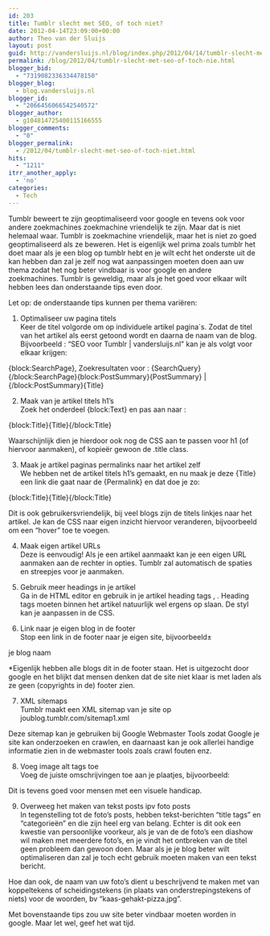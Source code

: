 ```yaml
---
id: 203
title: Tumblr slecht met SEO, of toch niet?
date: 2012-04-14T23:09:00+00:00
author: Theo van der Sluijs
layout: post
guid: http://vandersluijs.nl/blog/index.php/2012/04/14/tumblr-slecht-met-seo-of-toch-nie/
permalink: /blog/2012/04/tumblr-slecht-met-seo-of-toch-nie.html
blogger_bid:
  - "7319082336334478150"
blogger_blog:
  - blog.vandersluijs.nl
blogger_id:
  - "2066456066542540572"
blogger_author:
  - g104814725400115166555
blogger_comments:
  - "0"
blogger_permalink:
  - /2012/04/tumblr-slecht-met-seo-of-toch-niet.html
hits:
  - "1211"
itrr_another_apply:
  - 'no'
categories:
  - Tech
---
```

Tumblr beweert te zijn geoptimaliseerd voor google en tevens ook voor andere zoekmachines zoekmachine vriendelijk te zijn. Maar dat is niet helemaal waar. Tumblr is zoekmachine vriendelijk, maar het is niet zo goed geoptimaliseerd als ze beweren. Het is eigenlijk wel prima zoals tumblr het doet maar als je een blog op tumblr hebt en je wilt echt het onderste uit de kan hebben dan zal je zelf nog wat aanpassingen moeten doen aan uw thema zodat het nog beter vindbaar is voor google en andere zoekmachines. Tumblr is geweldig, maar als je het goed voor elkaar wilt hebben lees dan onderstaande tips even door.<a name="more"></a>

Let op: de onderstaande tips kunnen per thema variëren:

1. Optimaliseer uw pagina titels  
Keer de titel volgorde om op individuele artikel pagina´s. Zodat de titel van het artikel als eerst getoond wordt en daarna de naam van de blog. Bijvoorbeeld : “SEO voor Tumblr | vandersluijs.nl” kan je als volgt voor elkaar krijgen:

{block:SearchPage}, Zoekresultaten voor : {SearchQuery}{/block:SearchPage}{block:PostSummary}{PostSummary} | {/block:PostSummary}{Title}

2. Maak van je artikel titels h1’s  
Zoek het onderdeel {block:Text} en pas aan naar :

{block:Title}{Title}{/block:Title}

Waarschijnlijk dien je hierdoor ook nog de CSS aan te passen voor h1 (of hiervoor aanmaken), of kopieër gewoon de .title class.

3. Maak je artikel paginas permalinks naar het artikel zelf  
We hebben net de artikel titels h1’s gemaakt, en nu maak je deze {Title} een link die gaat naar de {Permalink} en dat doe je zo:

{block:Title}{Title}{/block:Title}

Dit is ook gebruikersvriendelijk, bij veel blogs zijn de titels linkjes naar het artikel. Je kan de CSS naar eigen inzicht hiervoor veranderen, bijvoorbeeld om een “hover” toe te voegen.

4. Maak eigen artikel URLs  
Deze is eenvoudig! Als je een artikel aanmaakt kan je een eigen URL aanmaken aan de rechter in opties. Tumblr zal automatisch de spaties en streepjes voor je aanmaken.

5. Gebruik meer headings in je artikel  
Ga in de HTML editor en gebruik in je artikel heading tags , . Heading tags moeten binnen het artikel natuurlijk wel ergens op slaan. De styl kan je aanpassen in de CSS.

6. Link naar je eigen blog in de footer  
Stop een link in de footer naar je eigen site, bijvoorbeeld±

je blog naam

*Eigenlijk hebben alle blogs dit in de footer staan. Het is uitgezocht door google en het blijkt dat mensen denken dat de site niet klaar is met laden als ze geen (copyrights in de) footer zien.

7. XML sitemaps  
Tumblr maakt een XML sitemap van je site op joublog.tumblr.com/sitemap1.xml

Deze sitemap kan je gebruiken bij Google Webmaster Tools zodat Google je site kan onderzoeken en crawlen, en daarnaast kan je ook allerlei handige informatie zien in de webmaster tools zoals crawl fouten enz.

8. Voeg image alt tags toe  
Voeg de juiste omschrijvingen toe aan je plaatjes, bijvoorbeeld: 

Dit is tevens goed voor mensen met een visuele handicap.

9. Overweeg het maken van tekst posts ipv foto posts  
In tegenstelling tot de foto’s posts, hebben tekst-berichten “title tags” en “categorieën” en die zijn heel erg van belang. Echter is dit ook een kwestie van persoonlijke voorkeur, als je van de de foto’s een diashow wil maken met meerdere foto’s, en je vindt het ontbreken van de titel geen probleem dan gewoon doen. Maar als je je blog beter wilt optimaliseren dan zal je toch echt gebruik moeten maken van een tekst bericht.

Hoe dan ook, de naam van uw foto’s dient u beschrijvend te maken met van koppeltekens of scheidingstekens (in plaats van onderstrepingstekens of niets) voor de woorden, bv “kaas-gehakt-pizza.jpg”.

Met bovenstaande tips zou uw site beter vindbaar moeten worden in google. Maar let wel, geef het wat tijd.